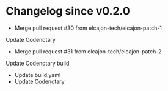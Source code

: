 # Changelog since v0.2.0
- Merge pull request #30 from elcajon-tech/elcajon-patch-1

Update Codenotary 
- Merge pull request #31 from elcajon-tech/elcajon-patch-2

Update Codenotary build 
- Update build.yaml 
- Update Codenotary 
